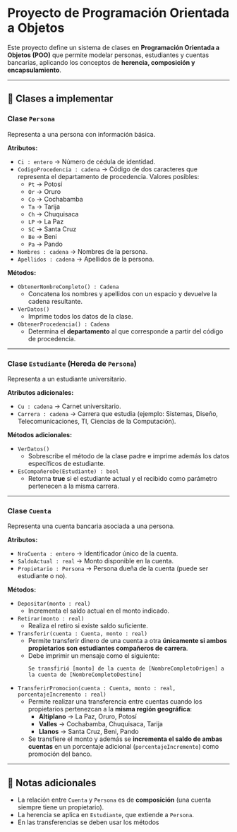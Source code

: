 # Proyecto de Programación Orientada a Objetos  

Este proyecto define un sistema de clases en **Programación Orientada a Objetos (POO)** que permite modelar personas, estudiantes y cuentas bancarias, aplicando los conceptos de **herencia, composición y encapsulamiento**.  

---

## 📌 Clases a implementar  

### Clase `Persona`  
Representa a una persona con información básica.  

**Atributos:**  
- `Ci : entero` → Número de cédula de identidad.  
- `CodigoProcedencia : cadena` → Código de dos caracteres que representa el departamento de procedencia. Valores posibles:  
  - `Pt` → Potosí  
  - `Or` → Oruro  
  - `Co` → Cochabamba  
  - `Ta` → Tarija  
  - `Ch` → Chuquisaca  
  - `LP` → La Paz  
  - `SC` → Santa Cruz  
  - `Be` → Beni  
  - `Pa` → Pando  
- `Nombres : cadena` → Nombres de la persona.  
- `Apellidos : cadena` → Apellidos de la persona.  

**Métodos:**  
- `ObtenerNombreCompleto() : Cadena`  
  - Concatena los nombres y apellidos con un espacio y devuelve la cadena resultante.  
- `VerDatos()`  
  - Imprime todos los datos de la clase.  
- `ObtenerProcedencia() : Cadena`  
  - Determina el **departamento** al que corresponde a partir del código de procedencia.  

---

### Clase `Estudiante` (Hereda de `Persona`)  
Representa a un estudiante universitario.  

**Atributos adicionales:**  
- `Cu : cadena` → Carnet universitario.  
- `Carrera : cadena` → Carrera que estudia (ejemplo: Sistemas, Diseño, Telecomunicaciones, TI, Ciencias de la Computación).  

**Métodos adicionales:**  
- `VerDatos()`  
  - Sobrescribe el método de la clase padre e imprime además los datos específicos de estudiante.  
- `EsCompañeroDe(Estudiante) : bool`  
  - Retorna **true** si el estudiante actual y el recibido como parámetro pertenecen a la misma carrera.  

---

### Clase `Cuenta`  
Representa una cuenta bancaria asociada a una persona.  

**Atributos:**  
- `NroCuenta : entero` → Identificador único de la cuenta.  
- `SaldoActual : real` → Monto disponible en la cuenta.  
- `Propietario : Persona` → Persona dueña de la cuenta (puede ser estudiante o no).  

**Métodos:**  
- `Depositar(monto : real)`  
  - Incrementa el saldo actual en el monto indicado.  
- `Retirar(monto : real)`  
  - Realiza el retiro si existe saldo suficiente.  
- `Transferir(cuenta : Cuenta, monto : real)`  
  - Permite transferir dinero de una cuenta a otra **únicamente si ambos propietarios son estudiantes compañeros de carrera**.  
  - Debe imprimir un mensaje como el siguiente:  
    ```
    Se transfirió [monto] de la cuenta de [NombreCompletoOrigen] a la cuenta de [NombreCompletoDestino]
    ```  
- `TransferirPromocion(cuenta : Cuenta, monto : real, porcentajeIncremento : real)`  
  - Permite realizar una transferencia entre cuentas cuando los propietarios pertenezcan a la **misma región geográfica**:  
    - **Altiplano** → La Paz, Oruro, Potosí  
    - **Valles** → Cochabamba, Chuquisaca, Tarija  
    - **Llanos** → Santa Cruz, Beni, Pando  
  - Se transfiere el monto y además se **incrementa el saldo de ambas cuentas** en un porcentaje adicional (`porcentajeIncremento`) como promoción del banco.  

---

## 📝 Notas adicionales  
- La relación entre `Cuenta` y `Persona` es de **composición** (una cuenta siempre tiene un propietario).  
- La herencia se aplica en `Estudiante`, que extiende a `Persona`.  
- En las transferencias se deben usar los métodos
